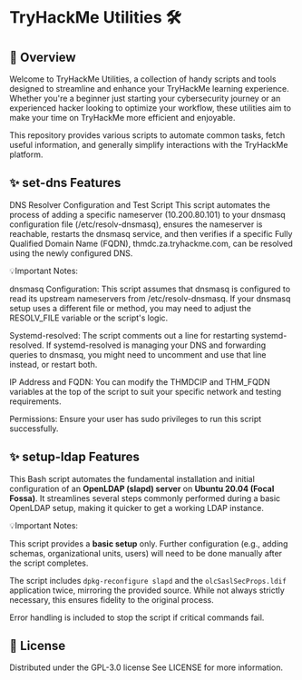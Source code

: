 # TryHackMe Utilities 🛠️

## 🚀 Overview

Welcome to TryHackMe Utilities, a collection of handy scripts and tools designed to streamline and enhance your TryHackMe learning experience. Whether you're a beginner just starting your cybersecurity journey or an experienced hacker looking to optimize your workflow, these utilities aim to make your time on TryHackMe more efficient and enjoyable.

This repository provides various scripts to automate common tasks, fetch useful information, and generally simplify interactions with the TryHackMe platform.

## ✨ set-dns Features

DNS Resolver Configuration and Test Script
This script automates the process of adding a specific nameserver (10.200.80.101) to your dnsmasq configuration file (/etc/resolv-dnsmasq), ensures the nameserver is reachable, restarts the dnsmasq service, and then verifies if a specific Fully Qualified Domain Name (FQDN), thmdc.za.tryhackme.com, can be resolved using the newly configured DNS.

💡Important Notes:

dnsmasq Configuration: This script assumes that dnsmasq is configured to read its upstream nameservers from /etc/resolv-dnsmasq. If your dnsmasq setup uses a different file or method, you may need to adjust the RESOLV_FILE variable or the script's logic.

Systemd-resolved: The script comments out a line for restarting systemd-resolved. If systemd-resolved is managing your DNS and forwarding queries to dnsmasq, you might need to uncomment and use that line instead, or restart both.

IP Address and FQDN: You can modify the THMDCIP and THM_FQDN variables at the top of the script to suit your specific network and testing requirements.

Permissions: Ensure your user has sudo privileges to run this script successfully.

## ✨ setup-ldap Features

This Bash script automates the fundamental installation and initial configuration of an **OpenLDAP (slapd) server** on **Ubuntu 20.04 (Focal Fossa)**. It streamlines several steps commonly performed during a basic OpenLDAP setup, making it quicker to get a working LDAP instance.

💡Important Notes:

This script provides a **basic setup** only. Further configuration (e.g., adding schemas, organizational units, users) will need to be done manually after the script completes.

The script includes `dpkg-reconfigure slapd` and the `olcSaslSecProps.ldif` application twice, mirroring the provided source. While not always strictly necessary, this ensures fidelity to the original process.

Error handling is included to stop the script if critical commands fail.

## 📄 License

Distributed under the GPL-3.0 license See LICENSE for more information.